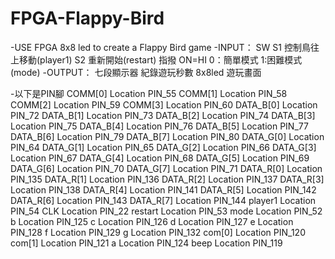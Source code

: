 # FPGA-Flappy-Bird
-USE FPGA 8x8 led to create a Flappy Bird game
-INPUT：
SW S1 控制鳥往上移動(player1) S2 重新開始(restart) 
指撥 ON=HI 0：簡單模式 1:困難模式 (mode)
-OUTPUT：
七段顯示器 紀錄遊玩秒數
8x8led 遊玩畫面

-以下是PIN腳
COMM[0]	Location	PIN_55
COMM[1]	Location	PIN_58
COMM[2]	Location	PIN_59
COMM[3]	Location	PIN_60
DATA_B[0]	Location	PIN_72
DATA_B[1]	Location	PIN_73
DATA_B[2]	Location	PIN_74
DATA_B[3]	Location	PIN_75
DATA_B[4]	Location	PIN_76
DATA_B[5]	Location	PIN_77
DATA_B[6]	Location	PIN_79
DATA_B[7]	Location	PIN_80
DATA_G[0]	Location	PIN_64
DATA_G[1]	Location	PIN_65
DATA_G[2]	Location	PIN_66
DATA_G[3]	Location	PIN_67
DATA_G[4]	Location	PIN_68
DATA_G[5]	Location	PIN_69
DATA_G[6]	Location	PIN_70
DATA_G[7]	Location	PIN_71
DATA_R[0]	Location	PIN_135
DATA_R[1]	Location	PIN_136
DATA_R[2]	Location	PIN_137
DATA_R[3]	Location	PIN_138
DATA_R[4]	Location	PIN_141
DATA_R[5]	Location	PIN_142
DATA_R[6]	Location	PIN_143
DATA_R[7]	Location	PIN_144
player1	Location	PIN_54
CLK	Location	PIN_22
restart	Location	PIN_53
mode	Location	PIN_52
b	Location	PIN_125
c	Location	PIN_126
d	Location	PIN_127
e	Location	PIN_128
f	Location	PIN_129
g	Location	PIN_132
com[0]	Location	PIN_120
com[1]	Location	PIN_121
a	Location	PIN_124
beep	Location	PIN_119
